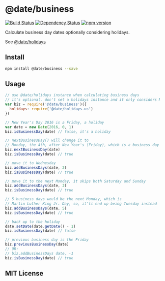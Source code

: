 # @date/business
[![Build Status](https://travis-ci.org/elidoran/node-date-business.svg?branch=master)](https://travis-ci.org/elidoran/node-date-business)
[![Dependency Status](https://gemnasium.com/elidoran/node-date-business.png)](https://gemnasium.com/elidoran/node-date-business)
[![npm version](https://badge.fury.io/js/%40date%2Fbusiness.svg)](http://badge.fury.io/js/%40date%2Fbusiness)

Calculate business day dates optionally considering holidays.

See [@date/holidays](http://github.com/elidoran/node-date-holidays)

## Install

```sh
npm install @date/business --save
```

## Usage

```javascript
// use @date/holidays instance when calculating business days
// it's optional. don't set a holidays instance and it only considers Mon-Fri
var biz = require('@date/business')({
  holidays: require('@date/holidays-us')
})

// New Year's Day 2016 is a Friday, a holiday
var date = new Date(2016, 0, 1)
biz.isBusinessDay(date) // false, it's a holiday

// nextBusinessDay() will change it to
// Monday, the 4th, after New Year's (Friday), which is a business day
biz.nextBusinessDay(date)
biz.isBusinessDay(date) // true

// move it to Wednesday
biz.addBusinessDays(date, 2)
biz.isBusinessDay(date) // true

// move it to the next Monday, it skips both Saturday and Sunday
biz.addBusinessDays(date, 3)
biz.isBusinessDay(date) // true

// 5 business days would be the next Monday, which is
// Martin Luther King Jr. Day, so, it'll end up being Tuesday instead
biz.addBusinessDays(date, 5)
biz.isBusinessDay(date) // true

// back up to the holiday
date.setDate(date.getDate() - 1)
biz.isBusinessDay(date) // false

// previous business day is the Friday
biz.previousBusinessDay(date)
// OR:
// biz.addBusinessDays date, -1
biz.isBusinessDay(date) // true

```

## MIT License
